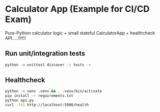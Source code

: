 # Calculator App (Example for CI/CD Exam)

Pure-Python calculator logic + small stateful CalculatorApp + healthcheck API.....!!!!!!

## Run unit/integration tests
```bash
python -m unittest discover -s tests -v
```

## Healthcheck
```bash
python -m venv .venv && . .venv/bin/activate
pip install -r requirements.txt
python api.py
curl -fsS http://localhost:5000/health
```
